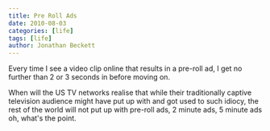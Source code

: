 ```yaml
---
title: Pre Roll Ads
date: 2010-08-03
categories: [life]
tags: [life]
author: Jonathan Beckett
---
```


Every time I see a video clip online that results in a pre-roll ad, I get no further than 2 or 3 seconds in before moving on.

When will the US TV networks realise that while their traditionally captive television audience might have put up with and got used to such idiocy, the rest of the world will not put up with pre-roll ads, 2 minute ads, 5 minute ads oh, what's the point.
